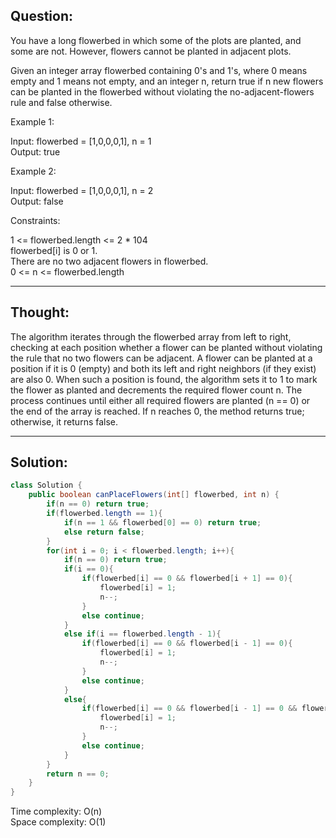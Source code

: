 ## Question:

You have a long flowerbed in which some of the plots are planted, and some are not. However, flowers cannot be planted in adjacent plots.  

Given an integer array flowerbed containing 0's and 1's, where 0 means empty and 1 means not empty, and an integer n, return true if n new flowers can be planted in the flowerbed without violating the no-adjacent-flowers rule and false otherwise.  

Example 1:  

Input: flowerbed = [1,0,0,0,1], n = 1  
Output: true  

Example 2:  

Input: flowerbed = [1,0,0,0,1], n = 2  
Output: false  
 
Constraints:  

1 <= flowerbed.length <= 2 * 104  
flowerbed[i] is 0 or 1.  
There are no two adjacent flowers in flowerbed.  
0 <= n <= flowerbed.length  

---
## Thought:
The algorithm iterates through the flowerbed array from left to right, checking at each position whether a flower can be planted without violating the rule that no two flowers can be adjacent. A flower can be planted at a position if it is 0 (empty) and both its left and right neighbors (if they exist) are also 0. When such a position is found, the algorithm sets it to 1 to mark the flower as planted and decrements the required flower count n. The process continues until either all required flowers are planted (n == 0) or the end of the array is reached. If n reaches 0, the method returns true; otherwise, it returns false.

---
## Solution:
```Java
class Solution {
    public boolean canPlaceFlowers(int[] flowerbed, int n) {
        if(n == 0) return true;
        if(flowerbed.length == 1){
            if(n == 1 && flowerbed[0] == 0) return true;
            else return false;
        }
        for(int i = 0; i < flowerbed.length; i++){
            if(n == 0) return true;
            if(i == 0){
                if(flowerbed[i] == 0 && flowerbed[i + 1] == 0){
                    flowerbed[i] = 1;
                    n--;
                }
                else continue;
            }
            else if(i == flowerbed.length - 1){
                if(flowerbed[i] == 0 && flowerbed[i - 1] == 0){
                    flowerbed[i] = 1;
                    n--;
                }
                else continue;
            }
            else{
                if(flowerbed[i] == 0 && flowerbed[i - 1] == 0 && flowerbed[i + 1] == 0){
                    flowerbed[i] = 1;
                    n--;
                }
                else continue;
            }
        }
        return n == 0;
    }
}
```
Time complexity: O(n)  
Space complexity: O(1)
